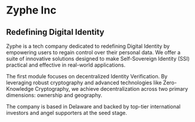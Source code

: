 # Zyphe Inc
## Redefining Digital Identity

Zyphe is a tech company dedicated to redefining Digital Identity by empowering users to regain control over their personal data. 
We offer a suite of innovative solutions designed to make Self-Sovereign Identity (SSI) practical and effective in real-world applications.

The first module focuses on decentralized Identity Verification. 
By leveraging robust cryptography and advanced technologies like Zero-Knowledge Cryptography, we achieve decentralization across two primary dimensions: ownership and geography.

The company is based in Delaware and backed by top-tier international investors and angel supporters at the seed stage.
